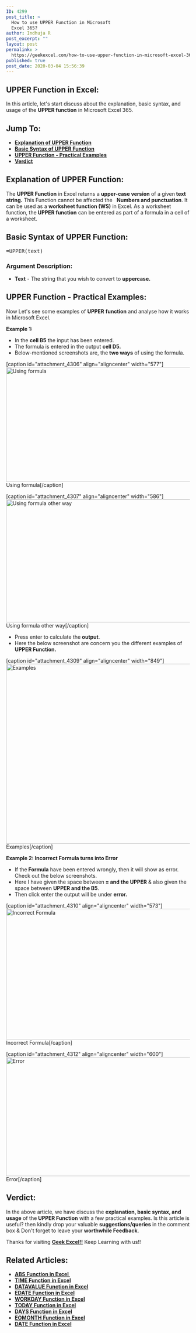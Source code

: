 ```yaml
---
ID: 4299
post_title: >
  How to use UPPER Function in Microsoft
  Excel 365?
author: Indhuja R
post_excerpt: ""
layout: post
permalink: >
  https://geekexcel.com/how-to-use-upper-function-in-microsoft-excel-365/
published: true
post_date: 2020-03-04 15:56:39
---
```

<h2>UPPER Function in Excel:</h2>
In this article, let's start discuss about the explanation, basic syntax, and usage of the <strong>UPPER function</strong> in Microsoft Excel 365.
<h2>Jump To:</h2>
<ul>
 	<li><a href="#1"><strong>Explanation of UPPER Function</strong></a></li>
 	<li><a href="#2"><strong>Basic Syntax of UPPER Function</strong></a></li>
 	<li><a href="#3"><strong>UPPER Function - Practical Examples</strong></a></li>
 	<li><a href="#4"><strong>Verdict</strong></a></li>
</ul>
<h2 id="1"><strong>Explanation of UPPER Function:</strong></h2>
The <strong>UPPER Function</strong> in Excel returns a <strong>upper-case version</strong> of a given<strong> text string.</strong> This Function cannot be affected the   <strong>Numbers and punctuation</strong>. It can be used as a <strong>worksheet function (WS)</strong> in Excel. As a worksheet function, the<strong> UPPER function</strong> can be entered as part of a formula in a cell of a worksheet.
<h2 id="2"><strong>Basic Syntax of UPPER Function:</strong></h2>
<pre>=UPPER(text)</pre>
<h3><strong>Argument Description:</strong></h3>
<ul>
 	<li><strong>Text</strong> - The string that you wish to convert to <strong>uppercase.</strong></li>
</ul>
<h2 id="3"><strong>UPPER Function - Practical Examples:</strong></h2>
Now Let's see some examples of <strong>UPPER</strong> <b>function</b> and analyse how it works in Microsoft Excel.

<strong>Example 1: </strong>
<ul>
 	<li>In the <strong>cell B5</strong> the input has been entered.</li>
 	<li>The formula is entered in the output <strong>cell D5.</strong></li>
 	<li>Below-mentioned screenshots are, the<strong> two ways</strong> of using the formula.</li>
</ul>
[caption id="attachment_4306" align="aligncenter" width="577"]<img class="wp-image-4306 size-full" src="https://geekexcel.com/wp-content/uploads/2020/03/Screenshot_2-5.png" alt="Using formula " width="577" height="313" /> Using formula[/caption]

[caption id="attachment_4307" align="aligncenter" width="586"]<img class="wp-image-4307 size-full" src="https://geekexcel.com/wp-content/uploads/2020/03/Screenshot_3-6.png" alt="Using formula other way" width="586" height="336" /> Using formula other way[/caption]
<ul>
 	<li>Press enter to calculate the <strong>output</strong>.</li>
 	<li>Here the below screenshot are concern you the different examples of <strong>UPPER Function.</strong></li>
</ul>
[caption id="attachment_4309" align="aligncenter" width="849"]<img class="wp-image-4309 size-full" src="https://geekexcel.com/wp-content/uploads/2020/03/Screenshot_7-1.png" alt="Examples" width="849" height="491" /> Examples[/caption]

<strong>Example 2: Incorrect Formula turns into Error </strong>
<ul>
 	<li>If the<strong> Formula</strong> have been entered wrongly, then it will show as error. Check out the below screenshots.</li>
 	<li>Here I have given the space between<strong> = and the UPPER</strong> &amp; also given the space between <strong>UPPER and the B5</strong>.</li>
 	<li>Then click enter the output will be under <strong>error.</strong></li>
</ul>
[caption id="attachment_4310" align="aligncenter" width="573"]<img class="wp-image-4310 size-full" src="https://geekexcel.com/wp-content/uploads/2020/03/Screenshot_4-6.png" alt="Incorrect Formula " width="573" height="357" /> Incorrect Formula[/caption]

[caption id="attachment_4312" align="aligncenter" width="600"]<img class="wp-image-4312 size-full" src="https://geekexcel.com/wp-content/uploads/2020/03/Screenshot_5-6.png" alt="Error" width="600" height="325" /> Error[/caption]
<h2 id="4"><strong>Verdict:</strong></h2>
In the above article, we have discuss the <strong>explanation, basic syntax, and usage</strong> of the<strong> UPPER Function</strong> with a few practical examples. Is this article is useful? then kindly drop your valuable <strong>suggestions/queries</strong> in the comment box &amp; Don't forget to leave your <strong>worthwhile Feedback</strong>.

Thanks for visiting <strong><a href="https://geekexcel.com/">Geek Excel!!</a></strong> Keep Learning with us!!
<h2>Related Articles:</h2>
<ul>
 	<li class="mceTemp"><a href="https://geekexcel.com/how-to-use-abs-function-in-microsoft-excel-365/" target="_blank" rel="noopener noreferrer"><strong>ABS Function in Excel </strong></a></li>
 	<li><strong><a href="https://geekexcel.com/how-to-use-time-function-in-excel-365/" target="_blank" rel="noopener noreferrer">TIME Function in Excel</a></strong></li>
 	<li><strong><a href="https://geekexcel.com/how-to-use-datevalue-function-in-excel-365/" target="_blank" rel="noopener noreferrer">DATAVALUE Function in Excel</a></strong></li>
 	<li><strong><a href="https://geekexcel.com/how-to-use-edate-function-in-excel-365/" target="_blank" rel="noopener noreferrer">EDATE Function in Excel</a></strong></li>
 	<li><strong><a href="https://geekexcel.com/how-to-use-workday-function-in-excel-365/" target="_blank" rel="noopener noreferrer">WORKDAY Function in Excel</a></strong></li>
 	<li><strong><a href="https://geekexcel.com/how-to-use-today-function-in-excel-365/" target="_blank" rel="noopener noreferrer">TODAY Function in Excel</a></strong></li>
 	<li><strong><a href="https://geekexcel.com/how-to-use-days-function-in-excel-365/" target="_blank" rel="noopener noreferrer">DAYS Function in Excel</a></strong></li>
 	<li><strong><a href="https://geekexcel.com/how-to-use-eomonth-function-in-microsoft-excel-365/" target="_blank" rel="noopener noreferrer">EOMONTH Function in Excel</a></strong></li>
 	<li><strong><a href="https://geekexcel.com/how-to-use-date-function-in-microsoft-excel-365/" target="_blank" rel="noopener noreferrer">DATE Function in Excel</a></strong></li>
</ul>
&nbsp;